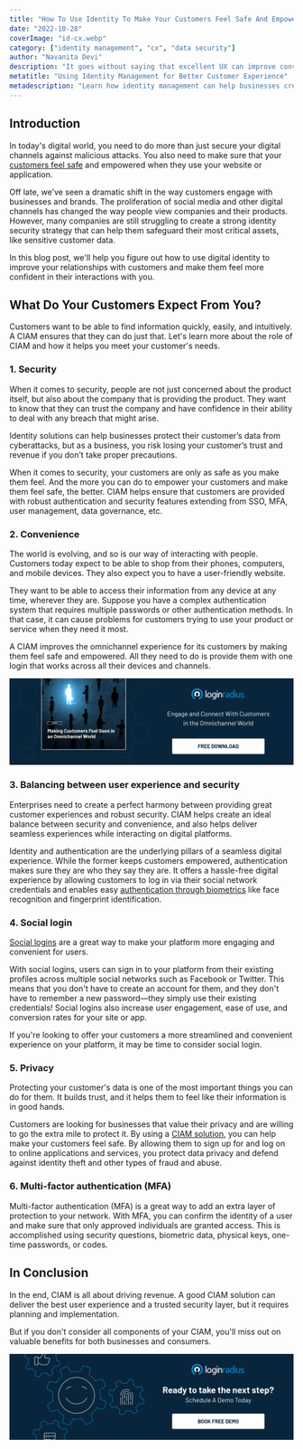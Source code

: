 ```yaml
---
title: "How To Use Identity To Make Your Customers Feel Safe And Empowered?"
date: "2022-10-28"
coverImage: "id-cx.webp"
category: ["identity management", "cx", "data security"]
author: "Navanita Devi"
description: "It goes without saying that excellent UX can improve conversion rates, reduce churn and increase adoption rates. In this blog post, we'll help you figure out how to use digital identity to improve your relationships with customers and make them feel more confident in their interactions with you."
metatitle: "Using Identity Management for Better Customer Experience"
metadescription: "Learn how identity management can help businesses create a seamless experience for their customers while balancing security and convenience."
---
```


## Introduction

In today's digital world, you need to do more than just secure your digital channels against malicious attacks. You also need to make sure that your [customers feel safe](https://www.loginradius.com/blog/identity/digital-transformation-safeguarding-customer-experience/) and empowered when they use your website or application.

Off late, we’ve seen a dramatic shift in the way customers engage with businesses and brands. The proliferation of social media and other digital channels has changed the way people view companies and their products. However, many companies are still struggling to create a strong identity security strategy that can help them safeguard their most critical assets, like sensitive customer data.

In this blog post, we'll help you figure out how to use digital identity to improve your relationships with customers and make them feel more confident in their interactions with you.

## What Do Your Customers Expect From You?

Customers want to be able to find information quickly, easily, and intuitively. A CIAM ensures that they can do just that. Let's learn more about the role of CIAM and how it helps you meet your customer's needs. 

### 1. Security

When it comes to security, people are not just concerned about the product itself, but also about the company that is providing the product. They want to know that they can trust the company and have confidence in their ability to deal with any breach that might arise.

Identity solutions can help businesses protect their customer’s data from cyberattacks, but as a business, you risk losing your customer’s trust and revenue if you don’t take proper precautions.

When it comes to security, your customers are only as safe as you make them feel. And the more you can do to empower your customers and make them feel safe, the better. CIAM helps ensure that customers are provided with robust authentication and security features extending from SSO, MFA, user management, data governance, etc. 

### 2. Convenience

The world is evolving, and so is our way of interacting with people. Customers today expect to be able to shop from their phones, computers, and mobile devices. They also expect you to have a user-friendly website. 

They want to be able to access their information from any device at any time, wherever they are. Suppose you have a complex authentication system that requires multiple passwords or other authentication methods. In that case, it can cause problems for customers trying to use your product or service when they need it most. 

A CIAM improves the omnichannel experience for its customers by making them feel safe and empowered. All they need to do is provide them with one login that works across all their devices and channels.

[![EB-omnichannel](EB-omnichannel.webp)](https://www.loginradius.com/resource/making-customers-feel-seen-in-an-omnichannel-world/)


### 3. Balancing between user experience and security

Enterprises need to create a perfect harmony between providing great customer experiences and robust security. CIAM helps create an ideal balance between security and convenience, and also helps deliver seamless experiences while interacting on digital platforms.

Identity and authentication are the underlying pillars of a seamless digital experience. While the former keeps customers empowered, authentication makes sure they are who they say they are. It offers a hassle-free digital experience by allowing customers to log in via their social network credentials and enables easy [authentication through biometrics](https://www.loginradius.com/blog/identity/what-is-mob-biometric-authentication/) like face recognition and fingerprint identification.


### 4. Social login

[Social logins](https://www.loginradius.com/social-login/) are a great way to make your platform more engaging and convenient for users.

With social logins, users can sign in to your platform from their existing profiles across multiple social networks such as Facebook or Twitter. This means that you don't have to create an account for them, and they don't have to remember a new password—they simply use their existing credentials! Social logins also increase user engagement, ease of use, and conversion rates for your site or app.

If you're looking to offer your customers a more streamlined and convenient experience on your platform, it may be time to consider social login.


### 5. Privacy

Protecting your customer's data is one of the most important things you can do for them. It builds trust, and it helps them to feel like their information is in good hands.

Customers are looking for businesses that value their privacy and are willing to go the extra mile to protect it. By using a [CIAM solution](https://www.loginradius.com/), you can help make your customers feel safe. By allowing them to sign up for and log on to online applications and services, you protect data privacy and defend against identity theft and other types of fraud and abuse.


### 6. Multi-factor authentication (MFA)

Multi-factor authentication (MFA) is a great way to add an extra layer of protection to your network. With MFA, you can confirm the identity of a user and make sure that only approved individuals are granted access. This is accomplished using security questions, biometric data, physical keys, one-time passwords, or codes.


## In Conclusion

In the end, CIAM is all about driving revenue. A good CIAM solution can deliver the best user experience and a trusted security layer, but it requires planning and implementation.

But if you don't consider all components of your CIAM, you'll miss out on valuable benefits for both businesses and consumers. 


[![book-a-demo-loginradius](../../assets/book-a-demo-loginradius.webp)](https://www.loginradius.com/contact-us?utm_source=blog&utm_medium=web&utm_campaign=identity-management-for-better-cx)
